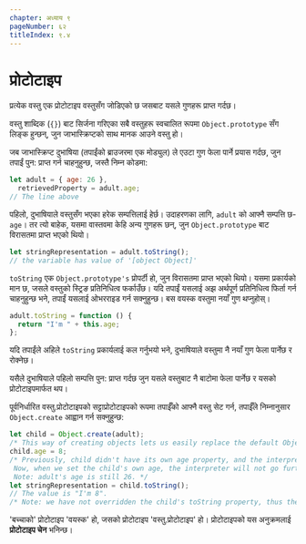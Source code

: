 ```yaml
---
chapter: अध्याय ९
pageNumber: ६२
titleIndex: ९.४
---
```

# प्रोटोटाइप

प्रत्येक वस्तु एक प्रोटोटाइप वस्तुसँग जोडिएको छ जसबाट यसले गुणहरू प्राप्त गर्दछ।

वस्तु शाब्दिक (`{}`) बाट सिर्जना गरिएका सबै वस्तुहरू स्वचालित रूपमा `Object.prototype` सँग लिङ्क हुन्छन्, जुन जाभास्क्रिप्टको साथ मानक आउने वस्तु हो।

जब जाभास्क्रिप्ट दुभाषिया (तपाईंको ब्राउजरमा एक मोड्युल) ले एउटा गुण फेला पार्ने प्रयास गर्दछ, जुन तपाईं पुन: प्राप्त गर्न चाहनुहुन्छ, जस्तै निम्न कोडमा:

```javascript
let adult = { age: 26 },
  retrievedProperty = adult.age;
// The line above
```

पहिलो, दुभाषियाले वस्तुसँग भएका हरेक सम्पत्तिलाई हेर्छ। उदाहरणका लागि, `adult` को आफ्नै सम्पत्ति छ- `age`। तर त्यो बाहेक, यसमा वास्तवमा केहि अन्य गुणहरू छन्, जुन `Object.prototype` बाट विरासतमा प्राप्त भएको थियो।

```javascript
let stringRepresentation = adult.toString();
// the variable has value of '[object Object]'
```

`toString` एक `Object.prototype's` प्रोपर्टी हो, जुन विरासतमा प्राप्त भएको थियो। यसमा प्रकार्यको मान छ, जसले वस्तुको स्ट्रिङ प्रतिनिधित्व फर्काउँछ। यदि तपाईं यसलाई अझ अर्थपूर्ण प्रतिनिधित्व फिर्ता गर्न चाहनुहुन्छ भने, तपाईं यसलाई ओभरराइड गर्न सक्नुहुन्छ। बस वयस्क वस्तुमा नयाँ गुण थप्नुहोस्।

```javascript
adult.toString = function () {
  return "I'm " + this.age;
};
```

यदि तपाईंले अहिले `toString` प्रकार्यलाई कल गर्नुभयो भने, दुभाषियाले वस्तुमा नै नयाँ गुण फेला पार्नेछ र रोक्नेछ।

यसैले दुभाषियाले पहिलो सम्पत्ति पुन: प्राप्त गर्दछ जुन यसले वस्तुबाट नै बाटोमा फेला पार्नेछ र यसको प्रोटोटाइपमार्फत थप।

पूर्वनिर्धारित वस्तु.प्रोटोटाइपको सट्टाप्रोटोटाइपको रूपमा तपाईँको आफ्नै वस्तु सेट गर्न, तपाईँले निम्नानुसार `Object.create` आह्वान गर्न सक्नुहुन्छ:

```javascript
let child = Object.create(adult);
/* This way of creating objects lets us easily replace the default Object.prototype with the one we want. In this case, the child's prototype is the adult object. */
child.age = 8;
/* Previously, child didn't have its own age property, and the interpreter had to look further to the child's prototype to find it.
 Now, when we set the child's own age, the interpreter will not go further.
 Note: adult's age is still 26. */
let stringRepresentation = child.toString();
// The value is "I'm 8".
/* Note: we have not overridden the child's toString property, thus the adult's method will be invoked. If adult did not have toString property, then Object.prototype's toString method would be invoked, and we would get "[object Object]" instead of "I'm 8" */
```

'बच्चाको' प्रोटोटाइप 'वयस्क' हो, जसको प्रोटोटाइप 'वस्तु.प्रोटोटाइप' हो। प्रोटोटाइपको यस अनुक्रमलाई **प्रोटोटाइप चेन** भनिन्छ।
